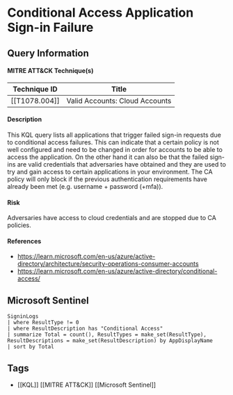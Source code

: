 # Conditional Access Application Sign-in Failure

## Query Information

#### MITRE ATT&CK Technique(s)

| Technique ID  | Title                          |
| ------------- | ------------------------------ |
| [[T1078.004]] | Valid Accounts: Cloud Accounts |
#### Description
This KQL query lists all applications that trigger failed sign-in requests due to conditional access failures. This can indicate that a certain policy is not well configured and need to be changed in order for accounts to be able to access the application. On the other hand it can also be that the failed sign-ins are valid credentials that adversaries have obtained and they are used to try and gain access to certain applications in your environment. The CA policy will only block if the previous authentication requirements have already been met (e.g. username + password (+mfa)).
#### Risk
Adversaries have access to cloud credentials and are stopped due to CA policies.
#### References
- https://learn.microsoft.com/en-us/azure/active-directory/architecture/security-operations-consumer-accounts
- https://learn.microsoft.com/en-us/azure/active-directory/conditional-access/
## Microsoft Sentinel
```kusto
SigninLogs
| where ResultType != 0
| where ResultDescription has "Conditional Access"
| summarize Total = count(), ResultTypes = make_set(ResultType), ResultDescriptions = make_set(ResultDescription) by AppDisplayName
| sort by Total
```
## Tags
- [[KQL]] [[MITRE ATT&CK]] [[Microsoft Sentinel]]